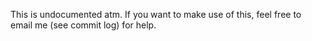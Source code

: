 This is undocumented atm. If you want to make use of this, feel free to email me (see commit log) for help.

